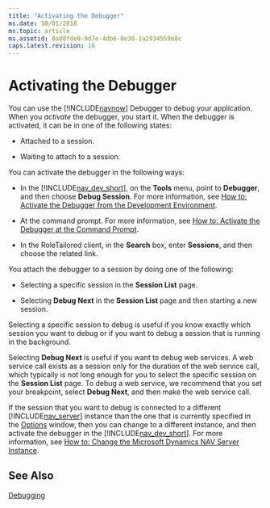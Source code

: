 ```yaml
---
title: "Activating the Debugger"
ms.date: 10/01/2018
ms.topic: article
ms.assetid: 0a08fde8-9d7e-4db6-8e38-1a2934559e8c
caps.latest.revision: 16
---
```

# Activating the Debugger
You can use the [!INCLUDE[navnow](includes/navnow_md.md)] Debugger to debug your application. When you *activate* the debugger, you start it. When the debugger is activated, it can be in one of the following states:  

-   Attached to a session.  

-   Waiting to attach to a session.  

 You can activate the debugger in the following ways:  

-   In the [!INCLUDE[nav_dev_short](includes/nav_dev_short_md.md)], on the **Tools** menu, point to **Debugger**, and then choose **Debug Session**. For more information, see [How to: Activate the Debugger from the Development Environment](How-to--Activate-the-Debugger-from-the-Development-Environment.md).  

-   At the command prompt. For more information, see [How to: Activate the Debugger at the Command Prompt](How-to--Activate-the-Debugger-at-the-Command-Prompt.md).  

-   In the RoleTailored client, in the **Search** box, enter **Sessions**, and then choose the related link.  

 You attach the debugger to a session by doing one of the following:  

-   Selecting a specific session in the **Session List** page.  

-   Selecting **Debug Next** in the **Session List** page and then starting a new session.  

 Selecting a specific session to debug is useful if you know exactly which session you want to debug or if you want to debug a session that is running in the background.  

 Selecting **Debug Next** is useful if you want to debug web services. A web service call exists as a session only for the duration of the web service call, which typically is not long enough for you to select the specific session on the **Session List** page. To debug a web service, we recommend that you set your breakpoint, select **Debug Next**, and then make the web service call.  

 If the session that you want to debug is connected to a different [!INCLUDE[nav_server](includes/nav_server_md.md)] instance than the one that is currently specified in the [Options](uiref/-$-S_2355-Options-$-.md) window, then you can change to a different instance, and then activate the debugger in the [!INCLUDE[nav_dev_short](includes/nav_dev_short_md.md)]. For more information, see [How to: Change the Microsoft Dynamics NAV Server Instance](How-to--Change-the-Microsoft-Dynamics-NAV-Server-Instance.md).  

## See Also  
 [Debugging](Debugging.md)
